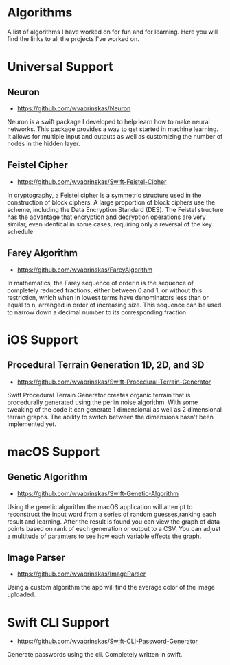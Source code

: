 # Algorithms
A list of algorithms I have worked on for fun and for learning. Here you will find the links to all the projects I've worked on. 

# Universal Support

## Neuron 
- https://github.com/wvabrinskas/Neuron

Neuron is a swift package I developed to help learn how to make neural networks. This package provides a way to get started in machine learning. It allows for multiple input and outputs as well as customizing the number of nodes in the hidden layer.

## Feistel Cipher 
- https://github.com/wvabrinskas/Swift-Feistel-Cipher

In cryptography, a Feistel cipher is a symmetric structure used in the construction of block ciphers. A large proportion of block ciphers use the scheme, including the Data Encryption Standard (DES). The Feistel structure has the advantage that encryption and decryption operations are very similar, even identical in some cases, requiring only a reversal of the key schedule

## Farey Algorithm 
- https://github.com/wvabrinskas/FareyAlgorithm

In mathematics, the Farey sequence of order n is the sequence of completely reduced fractions, either between 0 and 1, or without this restriction, which when in lowest terms have denominators less than or equal to n, arranged in order of increasing size. This sequence can be used to narrow down a decimal number to its corresponding fraction. 

# iOS Support

## Procedural Terrain Generation 1D, 2D, and 3D
- https://github.com/wvabrinskas/Swift-Procedural-Terrain-Generator

Swift Procedural Terrain Generator creates organic terrain that is procedurally generated using the perlin noise algorithm. With some tweaking of the code it can generate 1 dimensional as well as 2 dimensional terrain graphs. The ability to switch between the dimensions hasn't been implemented yet. 

# macOS Support
## Genetic Algorithm 
- https://github.com/wvabrinskas/Swift-Genetic-Algorithm

Using the genetic algorithm the macOS application will attempt to reconstruct the input word from a series of random guesses,ranking each result and learning. After the result is found you can view the graph of data points based on rank of each generation or output to a CSV. You can adjust a multitude of paramters to see how each variable effects the graph. 

## Image Parser 
- https://github.com/wvabrinskas/ImageParser

Using a custom algorithm the app will find the average color of the image uploaded. 

# Swift CLI Support
- https://github.com/wvabrinskas/Swift-CLI-Password-Generator

Generate passwords using the cli. Completely written in swift.

